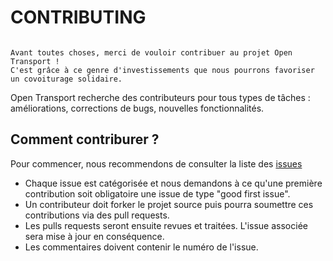 # CONTRIBUTING

```

Avant toutes choses, merci de vouloir contribuer au projet Open Transport !
C'est grâce à ce genre d'investissements que nous pourrons favoriser un covoiturage solidaire.

```

Open Transport recherche des contributeurs pour tous types de tâches : améliorations, corrections de bugs, nouvelles fonctionnalités.

## Comment contriburer ?

Pour commencer, nous recommendons de consulter la liste des [issues](https://github.com/OpenClassrooms-Student-Center/7688581-Expert-Git-GitHub/issues)

- Chaque issue est catégorisée et nous demandons à ce qu'une première contribution soit obligatoire une issue de type "good first issue".
- Un contributeur doit forker le projet source puis pourra soumettre ces contributions via des pull requests.
- Les pulls requests seront ensuite revues et traitées. L'issue associée sera mise à jour en conséquence.
- Les commentaires doivent contenir le numéro de l'issue.
